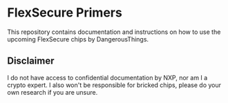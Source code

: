 # FlexSecure Primers

This repository contains documentation and instructions on how to use the upcoming FlexSecure chips by DangerousThings.

## Disclaimer

I do not have access to confidential documentation by NXP, nor am I a crypto expert. I also won't be responsible for bricked chips, please do your own research if you are unsure.